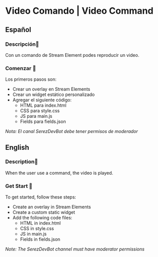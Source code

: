 # Video Comando | Video Command

## Español

### Descripción📝
Con un comando de Stream Element podes reproducir un video.

### Comenzar 🚀
Los primeros pasos son:

- Crear un overlay en Stream Elements
- Crear un widget estático personalizado
- Agregar el siguiente código:
    - HTML para index.html
    - CSS para style.css
    - JS para main.js
    - Fields para fields.json

_Nota: El canal SerezDevBot debe tener permisos de moderador_

## English

### Description📝
When the user use a command, the video is played.

### Get Start 🚀
To get started, follow these steps:

- Create an overlay in Stream Elements
- Create a custom static widget
- Add the following code files:
    - HTML in index.html
    - CSS in style.css
    - JS in main.js
    - Fields in fields.json

    
_Note: The SerezDevBot channel must have moderator permissions_